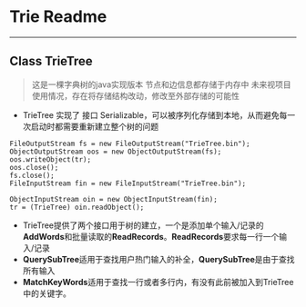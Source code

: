 # Trie Readme
------------

## Class TrieTree
> 这是一棵字典树的java实现版本
> 节点和边信息都存储于内存中
> 未来视项目使用情况，存在将存储结构改动，修改至外部存储的可能性

* TrieTree 实现了 接口 Serializable，可以被序列化存储到本地，从而避免每一次启动时都需要重新建立整个树的问题
```
FileOutputStream fs = new FileOutputStream("TrieTree.bin");
ObjectOutputStream oos = new ObjectOutputStream(fs);
oos.writeObject(tr);
oos.close();
fs.close();
FileInputStream fin = new FileInputStream("TrieTree.bin");

ObjectInputStream oin = new ObjectInputStream(fin);
tr = (TrieTree) oin.readObject();
```

* TrieTree提供了两个接口用于树的建立，一个是添加单个输入/记录的**AddWords**和批量读取的**ReadRecords**。**ReadRecords**要求每一行一个输入/记录
* **QuerySubTree**适用于查找用户热门输入的补全，**QuerySubTree**是由于查找所有输入
* **MatchKeyWords**适用于查找一行或者多行内，有没有此前被加入到TrieTree中的关键字。
